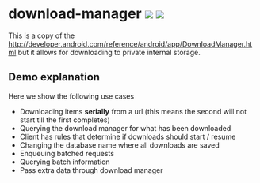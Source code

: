 # download-manager [![](https://ci.novoda.com/buildStatus/icon?job=download-manager)](https://ci.novoda.com/job/download-manager/lastBuild/console) [![](https://raw.githubusercontent.com/novoda/novoda/master/assets/btn_apache_lisence.png)](LICENSE.txt)

This is a copy of the http://developer.android.com/reference/android/app/DownloadManager.html but it allows for downloading to private internal storage.


## Demo explanation

Here we show the following use cases

   - Downloading items **serially** from a url (this means the second will not start till the first completes)
   - Querying the download manager for what has been downloaded
   - Client has rules that determine if downloads should start / resume
   - Changing the database name where all downloads are saved
   - Enqueuing batched requests
   - Querying batch information
   - Pass extra data through download manager

